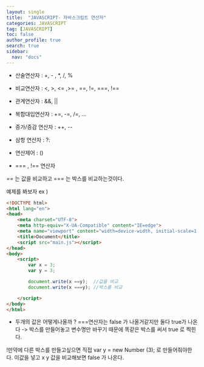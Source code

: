 ```yaml
---
layout: single
title:  "JAVASCRIPT- 자바스크립트 연산자"
categories: JAVASCRIPT
tag: [JAVASCRIPT]
toc: false
author_profile: true
search: true
sidebar:
  nav: "docs"
---
```


- 산술연산자 : +, - , *, /, %
 
- 비교연산자 : <, >, <= ,>= , ==, !=, ===, !==

- 관계연산자 : &&, ||

- 복합대입연산자 : +=, -=, /=, ...

- 증가/증감 연산자 : ++, --

- 삼항 연산자 : ?:

- 연산제어 : ()


- === , !== 연산자

== 는 값을 비교하고 === 는 박스를 비교하는것이다. 

예제를 봐보자 
ex )
```html
<!DOCTYPE html>
<html lang="en">
<head>
    <meta charset="UTF-8">
    <meta http-equiv="X-UA-Compatible" content="IE=edge">
    <meta name="viewport" content="width=device-width, initial-scale=1.0">
    <title>Document</title> 
    <script src="main.js"></script>
</head>
<body>
    <script>
        var x = 3;
        var y = 3;

        document.write(x ==y);  //값을 비교
        document.write(x ===y); //박스를 비교

    </script>
</body>
</html>
```

- 두개의 값은 어떻게나올까 ? ===연산자는 false 가 나올거같지만 둘다 true가 나온다 
-> 박스를 만들어놓고 변수명만 바꾸기 때문에 똑같은 박스를 써서 true 로 찍힌다.

!만약에 다른 박스를 만들고싶으면 직접 var y = new Number (3); 로 만들어줘야한다. 이값을 넣고 x y 값을 비교해보면 false 가 나온다. 

